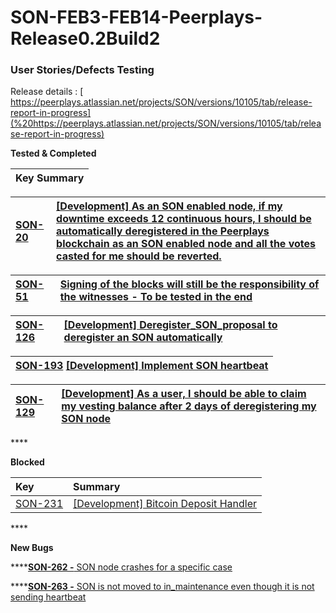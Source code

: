 # SON-FEB3-FEB14-Peerplays-Release0.2Build2

### **User Stories/Defects Testing** <a id="SON-FEB3-FEB14-Peerplays-Release0.2Build1-UserStories/DefectsTesting"></a>

 Release details : [ https://peerplays.atlassian.net/projects/SON/versions/10105/tab/release-report-in-progress](%20https://peerplays.atlassian.net/projects/SON/versions/10105/tab/release-report-in-progress)



**Tested & Completed** 

| Key                                          Summary |
| :--- |


| [SON-20](https://peerplays.atlassian.net/browse/SON-20)       | [\[Development\] As an SON enabled node, if my downtime exceeds 12 continuous hours, I should be automatically deregistered in the Peerplays blockchain as an SON enabled node and all the votes casted for me should be reverted.](https://peerplays.atlassian.net/browse/SON-20) |
| :--- | :--- |


| [SON-51](https://peerplays.atlassian.net/browse/SON-51) | [Signing of the blocks will still be the responsibility of the witnesses - To be tested in the end](https://peerplays.atlassian.net/browse/SON-51) |
| :--- | :--- |


| [SON-126](https://peerplays.atlassian.net/browse/SON-126) | [\[Development\] Deregister\_SON\_proposal to deregister an SON automatically](https://peerplays.atlassian.net/browse/SON-126) |
| :--- | :--- |


| [SON-193](https://peerplays.atlassian.net/browse/SON-193)   [\[Development\] Implement SON heartbeat](https://peerplays.atlassian.net/browse/SON-193) |
| :--- |


| [SON-129](https://peerplays.atlassian.net/browse/SON-129)      | [\[Development\] As a user, I should be able to claim my vesting balance after 2 days of deregistering my SON node](https://peerplays.atlassian.net/browse/SON-129) |
| :--- | :--- |


\*\*\*\*

**Blocked**

| Key | Summary |
| :--- | :--- |
| [SON-231](https://peerplays.atlassian.net/browse/SON-231) | [\[Development\] Bitcoin Deposit Handler](https://peerplays.atlassian.net/browse/SON-231) |

\*\*\*\*

**New Bugs**

\*\*\*\*[**SON-262 -** SON node crashes for a specific case](https://peerplays.atlassian.net/browse/SON-262)

\*\*\*\*[**SON-263 -** SON is not moved to in\_maintenance even though it is not sending heartbeat](https://peerplays.atlassian.net/browse/SON-263)

